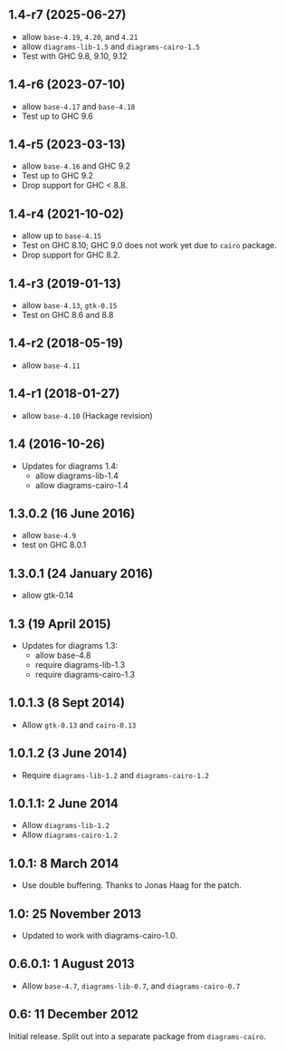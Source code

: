 1.4-r7 (2025-06-27)
-------------------

- allow `base-4.19`, `4.20`, and `4.21`
- allow `diagrams-lib-1.5` and `diagrams-cairo-1.5`
- Test with GHC 9.8, 9.10, 9.12

1.4-r6 (2023-07-10)
-------------------

- allow `base-4.17` and `base-4.18`
- Test up to GHC 9.6

1.4-r5 (2023-03-13)
-------------------

- allow `base-4.16` and GHC 9.2
- Test up to GHC 9.2
- Drop support for GHC < 8.8.

1.4-r4 (2021-10-02)
-------------------

- allow up to `base-4.15`
- Test on GHC 8.10; GHC 9.0 does not work yet due to `cairo` package.
- Drop support for GHC 8.2.

1.4-r3 (2019-01-13)
-------------------

- allow `base-4.13`, `gtk-0.15`
- Test on GHC 8.6 and 8.8

1.4-r2 (2018-05-19)
-------------------

- allow `base-4.11`

1.4-r1 (2018-01-27)
-------------------

- allow `base-4.10` (Hackage revision)

1.4 (2016-10-26)
----------------

* Updates for diagrams 1.4:
  - allow diagrams-lib-1.4
  - allow diagrams-cairo-1.4

1.3.0.2 (16 June 2016)
----------------------

- allow `base-4.9`
- test on GHC 8.0.1

1.3.0.1 (24 January 2016)
-------------------------

- allow gtk-0.14

1.3 (19 April 2015)
-------------------

* Updates for diagrams 1.3:
  - allow base-4.8
  - require diagrams-lib-1.3
  - require diagrams-cairo-1.3

1.0.1.3 (8 Sept 2014)
---------------------

* Allow `gtk-0.13` and `cairo-0.13`

1.0.1.2 (3 June 2014)
---------------------

* Require `diagrams-lib-1.2` and `diagrams-cairo-1.2`

1.0.1.1: 2 June 2014
-------------------

* Allow `diagrams-lib-1.2`
* Allow `diagrams-cairo-1.2`

1.0.1: 8 March 2014
-------------------

* Use double buffering. Thanks to Jonas Haag for the patch.

1.0: 25 November 2013
---------------------

* Updated to work with diagrams-cairo-1.0.

0.6.0.1: 1 August 2013
----------------------

* Allow `base-4.7`, `diagrams-lib-0.7`, and `diagrams-cairo-0.7`

0.6: 11 December 2012
---------------------

Initial release.  Split out into a separate package from
`diagrams-cairo`.

